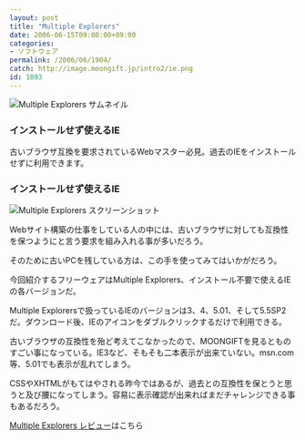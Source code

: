 ```yaml
---
layout: post
title: "Multiple Explorers"
date: 2006-06-15T09:00:00+09:00
categories:
- ソフトウェア
permalink: /2006/06/1904/
catch: http://image.moongift.jp/intro2/ie.png
id: 1893
---
```

 ![Multiple Explorers サムネイル](http://image.moongift.jp/intro2/ie.t.png "Multiple Explorers サムネイル")
  

### インストールせず使えるIE
  
古いブラウザ互換を要求されているWebマスター必見。過去のIEをインストールせずに利用できます。  
<!--more-->  

### インストールせず使えるIE
  

![Multiple Explorers スクリーンショット](http://image.moongift.jp/intro2/ie.png "Multiple Explorers スクリーンショット")

  

Webサイト構築の仕事をしている人の中には、古いブラウザに対しても互換性を保つようにと言う要求を組み入れる事が多いだろう。

  

そのために古いPCを残している方は、この手を使ってみてはいかがだろう。

  

今回紹介するフリーウェアはMultiple Explorers、インストール不要で使えるIEの各バージョンだ。

  

Multiple Explorersで扱っているIEのバージョンは3、4、5.01、そして5.5SP2だ。ダウンロード後、IEのアイコンをダブルクリックするだけで利用できる。

  

古いブラウザの互換性を殆ど考えてこなかったので、MOONGIFTを見るとものすごい事になっている。IE3など、そもそも二本表示が出来ていない。msn.com等、5.01でも表示が乱れてしまう。

  

CSSやXHTMLがもてはやされる昨今ではあるが、過去との互換性を保とうと思うと及び腰になってしまう。容易に表示確認が出来ればまだチャレンジできる事もあるだろう。

  

[Multiple Explorers レビュー](http://fw.moongift.jp/review/i-1908.html)はこちら

